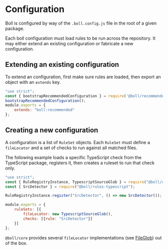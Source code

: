 # Configuration

Boll is configured by way of the `.boll.config.js` file in the root of a given package.

Each boll configuration must load rules to be run across the repository. It may either
extend an existing configuration or fabricate a new configuration.

## Extending an existing configuration

To extend an configuration, first make sure rules are loaded, then export an object with
an `extends` key.

```js
"use strict";
const { bootstrapRecommendedConfiguration } = require('@boll/recommended');
bootstrapRecommendedConfiguration();
module.exports = {
    extends: "boll:recommended"
};
```

## Creating a new configuration

A configuration is a list of `RuleSet` objects. Each `RuleSet` must define a `fileLocator`
and a set of checks to run against all matched files.

The following example loads a specific TypeScript check from the TypeScript package, registers it, then creates a
ruleset to run that check only.

```js
"use strict";
const { RuleRegistryInstance, TypescriptSourceGlob } = require("@boll/core");
const { SrcDetector } = require("@boll/rules-typescript");

RuleRegistryInstance.register("SrcDetector", () => new SrcDetector());

module.exports = {
    ruleSets: [{
        fileLocator: new TypescriptSourceGlob(),
        checks: [{rule: "SrcDetector"}]
    }]
};
```

`@boll/core` provides several `fileLocator` implementations (see [FileGlob](../api/core/interfaces/fileglob)) out of the box.
